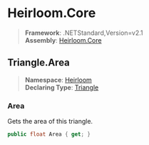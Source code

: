 # Heirloom.Core

> **Framework**: .NETStandard,Version=v2.1  
> **Assembly**: [Heirloom.Core][0]  

## Triangle.Area

> **Namespace**: [Heirloom][0]  
> **Declaring Type**: [Triangle][1]  

### Area

Gets the area of this triangle.

```cs
public float Area { get; }
```

[0]: ../../../Heirloom.Core.md
[1]: ../Triangle.md
